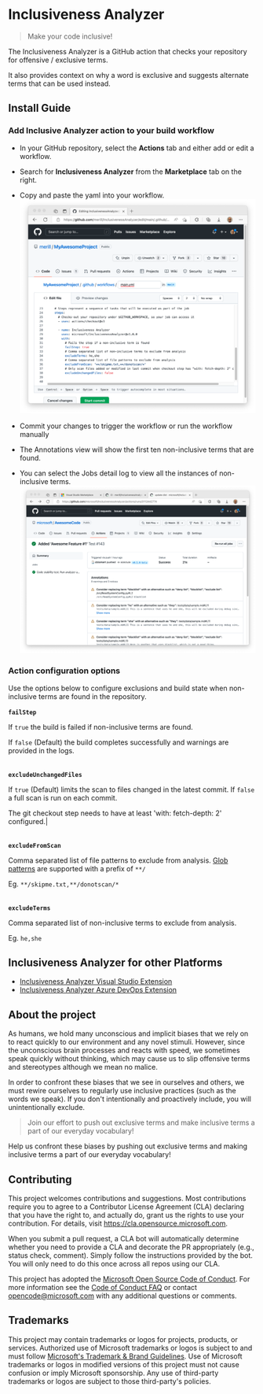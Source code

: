 # Inclusiveness Analyzer

> Make your code inclusive!

The Inclusiveness Analyzer is a GitHub action that checks your repository for offensive / exclusive terms.

It also provides context on why a word is exclusive and suggests alternate terms that can be used instead.

## Install Guide

### Add Inclusive Analyzer action to your build workflow

* In your GitHub repository, select the **Actions** tab and either add or edit a workflow.
* Search for **Inclusiveness Analyzer** from the **Marketplace** tab on the right.
* Copy and paste the yaml into your workflow.
![Screenshot showing Inclusiveness Analyzer being added to a build.](docs/images/ghscreenshot-1.png)

* Commit your changes to trigger the workflow or run the workflow manually
* The Annotations view will show the first ten non-inclusive terms that are found.
* You can select the Jobs detail log to view all the instances of non-inclusive terms.
![Screenshot showing Inclusiveness Analyzer warning of the work blacklist being used.](docs/images/ghscreenshot-2.png)

### Action configuration options

Use the options below to configure exclusions and build state when non-inclusive terms are found in the repository.

**`failStep`**

If `true` the build is failed if non-inclusive terms are found.

If `false` (Default) the build completes successfully and warnings are provided in the logs.


<br/>**`excludeUnchangedFiles`**

If `true` (Default) limits the scan to files changed in the latest commit. If `false` a full scan is run on each commit.

The git checkout step needs to have at least 'with: fetch-depth: 2' configured.|

<br/>**`excludeFromScan`**

Comma separated list of file patterns to exclude from analysis. [Glob patterns](https://github.com/isaacs/node-glob#glob-primer) are supported with a prefix of `**/`

Eg. `**/skipme.txt,**/donotscan/*`

<br/>**`excludeTerms`**

Comma separated list of non-inclusive terms to exclude from analysis.

Eg. `he,she`

## Inclusiveness Analyzer for other Platforms

* [Inclusiveness Analyzer Visual Studio Extension](https://github.com/microsoft/InclusivenessAnalyzerVisualStudio)
* [Inclusiveness Analyzer Azure DevOps Extension](https://github.com/microsoft/InclusivenessAnalyzerAzureDevOps)

## About the project

As humans, we hold many unconscious and implicit biases that we rely on to react quickly to our environment and any novel stimuli. However, since the unconscious brain processes and reacts with speed, we sometimes speak quickly without thinking, which may cause us to slip offensive terms and stereotypes although we mean no malice.

In order to confront these biases that we see in ourselves and others, we must rewire ourselves to regularly use inclusive practices (such as the words we speak). If you don't intentionally and proactively include, you will unintentionally exclude. 

> Join our effort to push out exclusive terms and make inclusive terms a part of our everyday vocabulary!

Help us confront these biases by pushing out exclusive terms and making inclusive terms a part of our everyday vocabulary!

## Contributing

This project welcomes contributions and suggestions.  Most contributions require you to agree to a
Contributor License Agreement (CLA) declaring that you have the right to, and actually do, grant us
the rights to use your contribution. For details, visit https://cla.opensource.microsoft.com.

When you submit a pull request, a CLA bot will automatically determine whether you need to provide
a CLA and decorate the PR appropriately (e.g., status check, comment). Simply follow the instructions
provided by the bot. You will only need to do this once across all repos using our CLA.

This project has adopted the [Microsoft Open Source Code of Conduct](https://opensource.microsoft.com/codeofconduct/).
For more information see the [Code of Conduct FAQ](https://opensource.microsoft.com/codeofconduct/faq/) or
contact [opencode@microsoft.com](mailto:opencode@microsoft.com) with any additional questions or comments.

## Trademarks

This project may contain trademarks or logos for projects, products, or services. Authorized use of Microsoft 
trademarks or logos is subject to and must follow
[Microsoft's Trademark & Brand Guidelines](https://www.microsoft.com/legal/intellectualproperty/trademarks/usage/general).
Use of Microsoft trademarks or logos in modified versions of this project must not cause confusion or imply Microsoft sponsorship.
Any use of third-party trademarks or logos are subject to those third-party's policies.
